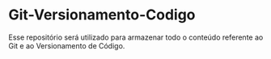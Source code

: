 # Git-Versionamento-Codigo
Esse repositório será utilizado para armazenar todo o conteúdo referente ao Git e ao Versionamento de Código.
